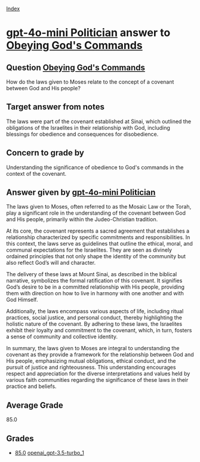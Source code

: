 
[Index](../../../index.md)
# [gpt-4o-mini Politician](../../answering_models/gpt-4o-mini_Politician.md) answer to [Obeying God's Commands](../../questions/Obeying_God_s_Commands.md)

## Question [Obeying God's Commands](../../questions/Obeying_God_s_Commands.md)
How do the laws given to Moses relate to the concept of a covenant between God and His people?

## Target answer from notes
The laws were part of the covenant established at Sinai, which outlined the obligations of the Israelites in their relationship with God, including blessings for obedience and consequences for disobedience.

## Concern to grade by
Understanding the significance of obedience to God's commands in the context of the covenant.

## Answer given by [gpt-4o-mini Politician](../../answering_models/gpt-4o-mini_Politician.md)
The laws given to Moses, often referred to as the Mosaic Law or the Torah, play a significant role in the understanding of the covenant between God and His people, primarily within the Judeo-Christian tradition. 

At its core, the covenant represents a sacred agreement that establishes a relationship characterized by specific commitments and responsibilities. In this context, the laws serve as guidelines that outline the ethical, moral, and communal expectations for the Israelites. They are seen as divinely ordained principles that not only shape the identity of the community but also reflect God’s will and character.

The delivery of these laws at Mount Sinai, as described in the biblical narrative, symbolizes the formal ratification of this covenant. It signifies God’s desire to be in a committed relationship with His people, providing them with direction on how to live in harmony with one another and with God Himself. 

Additionally, the laws encompass various aspects of life, including ritual practices, social justice, and personal conduct, thereby highlighting the holistic nature of the covenant. By adhering to these laws, the Israelites exhibit their loyalty and commitment to the covenant, which, in turn, fosters a sense of community and collective identity.

In summary, the laws given to Moses are integral to understanding the covenant as they provide a framework for the relationship between God and His people, emphasizing mutual obligations, ethical conduct, and the pursuit of justice and righteousness. This understanding encourages respect and appreciation for the diverse interpretations and values held by various faith communities regarding the significance of these laws in their practice and beliefs.

## Average Grade
85.0

## Grades
 * [85.0](./Obeying_God_s_Commands_grades/openai_gpt-3.5-turbo_1.md) [openai_gpt-3.5-turbo_1](../../grading_models/openai_gpt-3.5-turbo_1.md)
